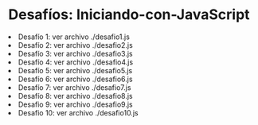 <h1>Desafíos: Iniciando-con-JavaScript</h1

- Desafío 1: ver archivo ./desafio1.js
- Desafío 2: ver archivo ./desafio2.js
- Desafío 3: ver archivo ./desafio3.js
- Desafío 4: ver archivo ./desafio4.js
- Desafío 5: ver archivo ./desafio5.js
- Desafío 6: ver archivo ./desafio6.js
- Desafío 7: ver archivo ./desafio7.js
- Desafío 8: ver archivo ./desafio8.js
- Desafio 9: ver archivo ./desafio9.js
- Desafio 10: ver archivo ./desafio10.js
